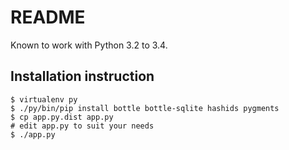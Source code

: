 # README

Known to work with Python 3.2 to 3.4.

## Installation instruction

    $ virtualenv py
    $ ./py/bin/pip install bottle bottle-sqlite hashids pygments
    $ cp app.py.dist app.py
    # edit app.py to suit your needs
    $ ./app.py
